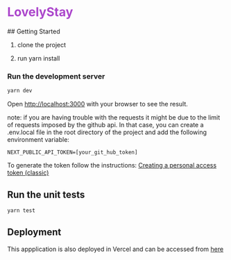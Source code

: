 <h1 style="color:#ac47cc">LovelyStay</h1>
## Getting Started

1. clone the project

2. run yarn install

### Run the development server

```bash
yarn dev
```

Open [http://localhost:3000](http://localhost:3000) with your browser to see the result.

note: if you are having trouble with the requests it might be due to the limit of requests imposed by the github api.
In that case, you can create a .env.local file in the root directory of the project and add the following environment variable:

```
NEXT_PUBLIC_API_TOKEN=[your_git_hub_token]
```

To generate the token follow the instructions:
[Creating a personal access token (classic)](https://docs.github.com/en/authentication/keeping-your-account-and-data-secure/creating-a-personal-access-token#creating-a-personal-access-token-classic)

## Run the unit tests

```bash
yarn test
```

## Deployment

This appplication is also deployed in Vercel and can be accessed from [here](https://lovelystay-six.vercel.app/)
